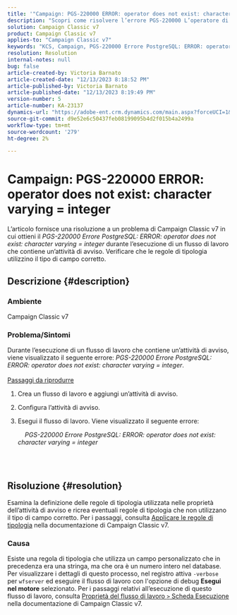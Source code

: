 ```yaml
---
title: '"Campaign: PGS-220000 ERROR: operator does not exist: character varying = integer" (Campagna: ERRORE PGS-: l’operatore non esiste: variabilità dei caratteri = numero intero)'
description: "Scopri come risolvere l’errore PGS-220000 L’operatore di errore PostgreSQL ERROR non esiste, carattere variabile = numero intero"
solution: Campaign Classic v7
product: Campaign Classic v7
applies-to: "Campaign Classic v7"
keywords: "KCS, Campaign, PGS-220000 Errore PostgreSQL: ERROR: operator does not exist: character varying = integer, Campaign v7, database, risoluzione dei problemi"
resolution: Resolution
internal-notes: null
bug: false
article-created-by: Victoria Barnato
article-created-date: "12/13/2023 8:18:52 PM"
article-published-by: Victoria Barnato
article-published-date: "12/13/2023 8:19:49 PM"
version-number: 5
article-number: KA-23137
dynamics-url: "https://adobe-ent.crm.dynamics.com/main.aspx?forceUCI=1&pagetype=entityrecord&etn=knowledgearticle&id=126edece-f499-ee11-be37-6045bd0063aa"
source-git-commit: d9e52e6c50437feb08199095b4d2f015b4a2499a
workflow-type: tm+mt
source-wordcount: '279'
ht-degree: 2%

---
```


# Campaign: PGS-220000 ERROR: operator does not exist: character varying = integer


L’articolo fornisce una risoluzione a un problema di Campaign Classic v7 in cui ottieni il *PGS-220000 Errore PostgreSQL: ERROR: operator does not exist: character varying = integer* durante l’esecuzione di un flusso di lavoro che contiene un’attività di avviso. Verificare che le regole di tipologia utilizzino il tipo di campo corretto.

## Descrizione {#description}


### Ambiente

Campaign Classic v7

### Problema/Sintomi

Durante l’esecuzione di un flusso di lavoro che contiene un’attività di avviso, viene visualizzato il seguente errore:
*PGS-220000 Errore PostgreSQL: ERROR: operator does not exist: character varying = integer*.<br><br>
<u>Passaggi da riprodurre</u>

1. Crea un flusso di lavoro e aggiungi un’attività di avviso.
2. Configura l’attività di avviso.
3. Esegui il flusso di lavoro. Viene visualizzato il seguente errore:



       *PGS-220000 Errore PostgreSQL: ERROR: operator does not exist: character varying = integer*




<br> <br>



## Risoluzione {#resolution}


Esamina la definizione delle regole di tipologia utilizzata nelle proprietà dell’attività di avviso e ricrea eventuali regole di tipologia che non utilizzano il tipo di campo corretto. Per i passaggi, consulta [Applicare le regole di tipologia](https://experienceleague.adobe.com/docs/campaign-classic/using/orchestrating-campaigns/campaign-optimization/applying-rules.html) nella documentazione di Campaign Classic v7.

### Causa

Esiste una regola di tipologia che utilizza un campo personalizzato che in precedenza era una stringa, ma che ora è un numero intero nel database. Per visualizzare i dettagli di questo processo, nel registro attiva `-verbose` per `wfserver` ed eseguire il flusso di lavoro con l&#39;opzione di debug <b>Esegui nel motore</b> selezionato. Per i passaggi relativi all’esecuzione di questo flusso di lavoro, consulta [Proprietà del flusso di lavoro `>`  Scheda Esecuzione](https://experienceleague.adobe.com/docs/campaign-classic/using/automating-with-workflows/advanced-management/workflow-properties.html?lang=it#execution) nella documentazione di Campaign Classic v7.
